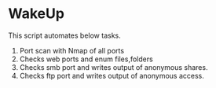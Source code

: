 # WakeUp

This script automates below tasks.
  1. Port scan with Nmap of all ports
  2. Checks web ports and enum files,folders
  3. Checks smb port and writes output of anonymous shares.
  4. Checks ftp port and writes output of anonymous access.
